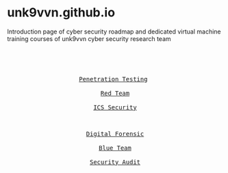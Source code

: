 # unk9vvn.github.io
Introduction page of cyber security roadmap and dedicated virtual machine training courses of unk9vvn cyber security research team


<br>
<br>
<div align = center>

<kbd> <br> [Penetration Testing][penetration-testing] <br> </kbd> <kbd> <br> [Red Team][red-team] <br> </kbd> <kbd> <br> [ICS Security][ics-security] <br> </kbd> 
  
<kbd> <br> [Digital Forensic][digital-forensic] <br> </kbd> <kbd> <br> [Blue Team][blue-team] <br> </kbd> <kbd> <br> [Security Audit][security-audit] <br> </kbd>
  
</div>


[penetration-testing]: https://unk9vvn.gitbook.io/penetration-testing/

[red-team]: https://unk9vvn.gitbook.io/red-team/

[ics-security]: https://unk9vvn.gitbook.io/ics-security/

[digital-forensic]: https://unk9vvn.gitbook.io/digital-forensic/

[blue-team]: https://unk9vvn.gitbook.io/blue-team/

[security-audit]: https://unk9vvn.gitbook.io/security-audit/

<br>
